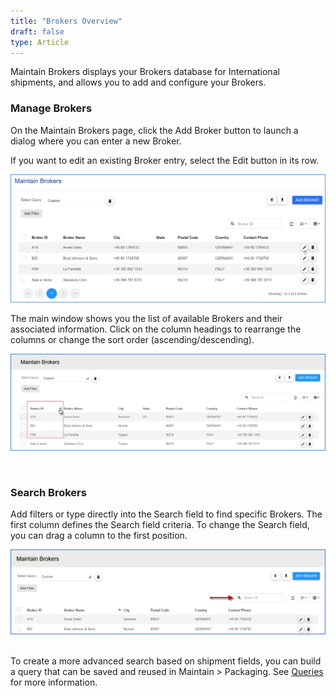 ```yaml
---
title: "Brokers Overview"
draft: false
type: Article
---
```


Maintain Brokers displays your Brokers database for International shipments, and allows you to add and configure your Brokers.
### Manage Brokers


On the Maintain Brokers page, click the Add Broker button to launch a dialog where you can enter a new Broker.

If you want to edit an existing Broker entry, select the Edit button in its row.

![](assets/images/aptean-maintain-brokers-1.png)

The main window shows you the list of available Brokers and their associated information. Click on the column headings to rearrange the columns or change the sort order (ascending/descending).

![](assets/images/aptean-maintain-brokers-2.png)

 
### Search Brokers


Add filters or type directly into the Search field to find specific Brokers. The first column defines the Search field criteria. To change the Search field, you can drag a column to the first position.

![](assets/images/aptean-maintain-brokers-3.png)
 

To create a more advanced search based on shipment fields, you can build a query that can be saved and reused in Maintain > Packaging. See [Queries](http://ask.shipping.apteancloud.com/akb/maintain-queries/) for more information.




